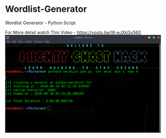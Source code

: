 # Wordlist-Generator
Wordlist Generator - Python Script

For More detail watch This Video - https://youtu.be/W-eJXkGy560
![](output.png)
